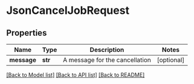 # JsonCancelJobRequest

## Properties
Name | Type | Description | Notes
------------ | ------------- | ------------- | -------------
**message** | **str** | A message for the cancellation | [optional] 

[[Back to Model list]](../README.md#documentation-for-models) [[Back to API list]](../README.md#documentation-for-api-endpoints) [[Back to README]](../README.md)


